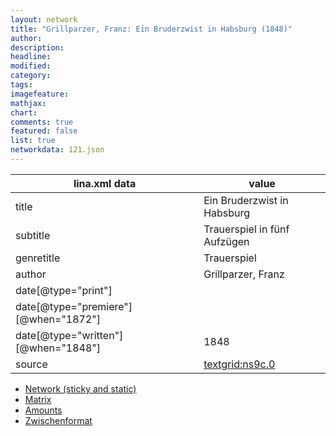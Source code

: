 ```yaml
---
layout: network
title: "Grillparzer, Franz: Ein Bruderzwist in Habsburg (1848)"
author:
description:
headline:
modified:
category:
tags:
imagefeature: 
mathjax: 
chart: 
comments: true
featured: false
list: true
networkdata: 121.json
---
```

lina.xml data  | value
------------- | -------------
title|Ein Bruderzwist in Habsburg
subtitle|Trauerspiel in fünf Aufzügen
genretitle|Trauerspiel
author|Grillparzer, Franz
date[@type="print"]|
date[@type="premiere"][@when="1872"]|
date[@type="written"][@when="1848"]|1848
source|[textgrid:ns9c.0](https://textgridlab.org/1.0/tgcrud-public/rest/textgrid:ns9c.0/data)



* [Network (sticky and static)](/network121)
* [Matrix](/matrix121)
* [Amounts](/amounts121)
* [Zwischenformat](/lina121 )
